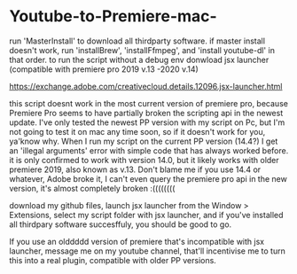 # Youtube-to-Premiere-mac-
run 'MasterInstall' to download all thirdparty software. 
if master install doesn't work, run 'installBrew', 'installFfmpeg', and 'install youtube-dl' in that order.
to run the script without a debug env donwload jsx launcher (compatible with premiere pro 2019 v.13 -2020 v.14)

https://exchange.adobe.com/creativecloud.details.12096.jsx-launcher.html

this script doesnt work in the most current version of premiere pro, because Premiere Pro seems to have partially broken the scripting api in the newest update. I've only tested the newest PP version with my script on Pc, but I'm not going to test it on mac any time soon, so if it doesn't work for you, ya'know why. When I run my script on the current PP version (14.4?) I get an 'illegal arguments' error with simple code that has always worked before.
it is only confirmed to work with version 14.0, but it likely works with older premiere 2019, also known as v.13. Don't blame me if you use 14.4 or whatever, Adobe broke it, I can't even query the premiere pro api in the new version, it's almost completely broken :((((((((

download my github files, launch jsx launcher from the Window > Extensions, select my script folder with jsx launcher, and if you've installed all thirdpary software succesffuly, you should be good to go. 

If you use an olddddd version of premiere that's incompatible with jsx launcher, message me on my youtube channel, that'll incentivise me to turn this into a real plugin, compatible with older PP versions. 
